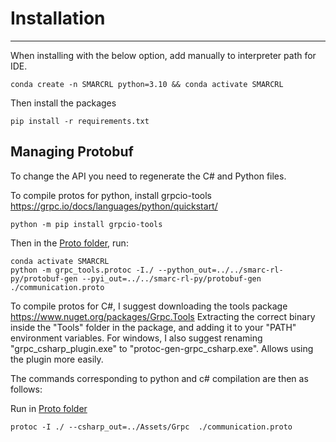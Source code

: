 # Installation

---

When installing with the below option, add manually to interpreter path for IDE.
```
conda create -n SMARCRL python=3.10 && conda activate SMARCRL
```
Then install the packages
```
pip install -r requirements.txt
```

## Managing Protobuf
To change the API you need to regenerate the C# and Python files.

To compile protos for python, install grpcio-tools https://grpc.io/docs/languages/python/quickstart/

```
python -m pip install grpcio-tools
```

Then in the [Proto folder](./Assets/Proto), run:
```
conda activate SMARCRL
python -m grpc_tools.protoc -I./ --python_out=../../smarc-rl-py/protobuf-gen --pyi_out=../../smarc-rl-py/protobuf-gen  ./communication.proto
```
To compile protos for C#, I suggest downloading the tools package https://www.nuget.org/packages/Grpc.Tools
Extracting the correct binary inside the "Tools" folder in the package, and adding it to your "PATH" environment variables.
For windows, I also suggest renaming "grpc_csharp_plugin.exe" to "protoc-gen-grpc_csharp.exe". Allows using the plugin more easily.

The commands corresponding to python and c# compilation are then as follows:

Run in [Proto folder](./Assets/Proto)
```
protoc -I ./ --csharp_out=../Assets/Grpc  ./communication.proto
```
